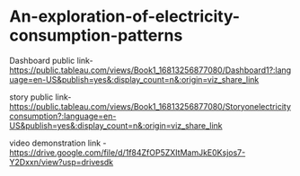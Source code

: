 # An-exploration-of-electricity-consumption-patterns


Dashboard public link-https://public.tableau.com/views/Book1_16813256877080/Dashboard1?:language=en-US&publish=yes&:display_count=n&:origin=viz_share_link

story public link-https://public.tableau.com/views/Book1_16813256877080/Storyonelectricityconsumption?:language=en-US&publish=yes&:display_count=n&:origin=viz_share_link

video demonstration link -https://drive.google.com/file/d/1f84ZfOP5ZXItMamJkE0Ksjos7-Y2Dxxn/view?usp=drivesdk
